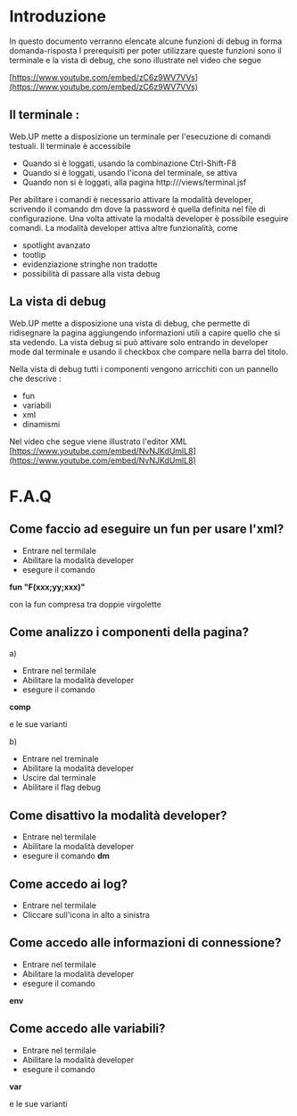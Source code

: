 
# Introduzione
In questo documento verranno elencate alcune funzioni di debug in forma domanda-risposta
I prerequisiti per poter utilizzare queste funzioni sono il terminale e la vista di debug, che sono illustrate nel video che segue

[https://www.youtube.com/embed/zC6z9WV7VVs](https://www.youtube.com/embed/zC6z9WV7VVs)

## Il terminale : 
Web.UP mette a disposizione un terminale per l'esecuzione di comandi testuali.
Il terminale è accessibile
-  Quando si è loggati, usando la combinazione Ctrl-Shift-F8
-  Quando si è loggati, usando l'icona del terminale, se attiva
-  Quando non si è loggati, alla pagina http://<Indirizzo Webup>/views/terminal.jsf


Per abilitare i comandi è necessario attivare la modalità developer, scrivendo il comando
dm <password>
dove la password è quella definita nel file di configurazione.
Una volta attivate la modaltà developer è possibile eseguire comandi.
La modalità developer attiva altre funzionalità, come
-  spotlight avanzato
-  tootlip
-  evidenziazione stringhe non tradotte
-  possibilità di passare alla vista debug

## La vista di debug
Web.UP mette a disposizione una vista di debug, che permette di ridisegnare la pagina aggiungendo informazioni utili a capire quello che si sta vedendo.
La vista debug si può attivare solo entrando in developer mode dal terminale e usando il checkbox che compare nella barra del titolo.

Nella vista di debug tutti i componenti vengono arricchiti con un pannello che descrive : 
- fun
- variabili
- xml
- dinamismi

Nel video che segue viene illustrato l'editor XML
[https://www.youtube.com/embed/NvNJKdUmlL8](https://www.youtube.com/embed/NvNJKdUmlL8)

# F.A.Q

## Come faccio ad eseguire un fun per usare l'xml?

-  Entrare nel termilale
-  Abilitare la modalità developer
-  esegure il comando

**fun "F(xxx;yy;xxx)"**

con la fun compresa tra doppie virgolette

## Come analizzo i componenti della pagina?

a)
-  Entrare nel termilale
-  Abilitare la modalità developer
-  esegure il comando

**comp**

e le sue varianti

b)
-  Entrare nel treminale
-  Abilitare la modalità developer
-  Uscire dal terminale
-  Abilitare il flag debug

## Come disattivo la modalità developer?

-  Entrare nel termilale
-  Abilitare la modalità developer
-  esegure il comando
**dm**

## Come accedo ai log?

-  Entrare nel termilale
-  Cliccare sull'icona in alto a sinistra

## Come accedo alle informazioni di connessione?

-  Entrare nel termilale
-  Abilitare la modalità developer
-  esegure il comando

**env**


## Come accedo alle variabili?


-  Entrare nel termilale
-  Abilitare la modalità developer
-  esegure il comando

**var**

e le sue varianti
